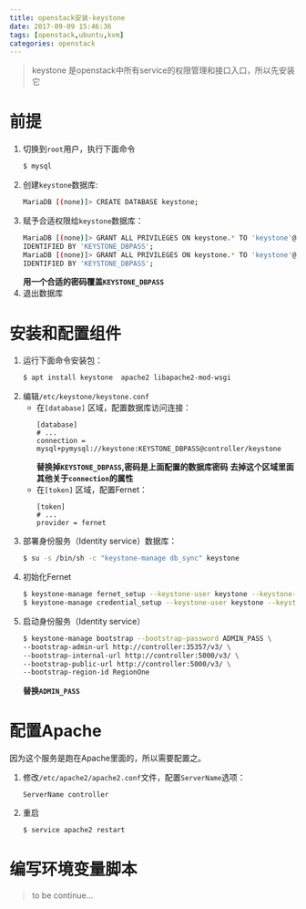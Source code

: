 ```yaml
---
title: openstack安装-keystone
date: 2017-09-09 15:46:36
tags: [openstack,ubuntu,kvm]
categories: openstack
---
```

> keystone 是openstack中所有service的权限管理和接口入口，所以先安装它

# 前提
1. 切换到`root`用户，执行下面命令
    ````bash
    $ mysql
    ````
2. 创建`keystone`数据库:
    ````bash
    MariaDB [(none)]> CREATE DATABASE keystone;
    ````
3. 赋予合适权限给`keystone`数据库：
    ````bash
    MariaDB [(none)]> GRANT ALL PRIVILEGES ON keystone.* TO 'keystone'@'localhost' \
    IDENTIFIED BY 'KEYSTONE_DBPASS';
    MariaDB [(none)]> GRANT ALL PRIVILEGES ON keystone.* TO 'keystone'@'%' \
    IDENTIFIED BY 'KEYSTONE_DBPASS';
    ````
    **用一个合适的密码覆盖`KEYSTONE_DBPASS`**
4. 退出数据库

<!-- more -->
# 安装和配置组件
1. 运行下面命令安装包：
    ````bash
    $ apt install keystone  apache2 libapache2-mod-wsgi
    ````
2. 编辑`/etc/keystone/keystone.conf`
    * 在`[database]` 区域，配置数据库访问连接：
        ````
        [database]
        # ...
        connection = mysql+pymysql://keystone:KEYSTONE_DBPASS@controller/keystone
        ````
        **替换掉`KEYSTONE_DBPASS`,密码是上面配置的数据库密码**
        **去掉这个区域里面其他关于`connection`的属性**
    * 在`[token]` 区域，配置Fernet：
        ````
        [token]
        # ...
        provider = fernet
        ````
3. 部署身份服务（Identity service）数据库：
    ````bash
    $ su -s /bin/sh -c "keystone-manage db_sync" keystone
    ````
4. 初始化Fernet
    ````bash
    $ keystone-manage fernet_setup --keystone-user keystone --keystone-group keystone
    $ keystone-manage credential_setup --keystone-user keystone --keystone-group keystone
    ````
5. 启动身份服务（Identity service）
    ````bash
    $ keystone-manage bootstrap --bootstrap-password ADMIN_PASS \
    --bootstrap-admin-url http://controller:35357/v3/ \
    --bootstrap-internal-url http://controller:5000/v3/ \
    --bootstrap-public-url http://controller:5000/v3/ \
    --bootstrap-region-id RegionOne
    ````
    **替换`ADMIN_PASS`**

# 配置Apache
因为这个服务是跑在Apache里面的，所以需要配置之。
1. 修改`/etc/apache2/apache2.conf`文件，配置`ServerName`选项：
    ````
    ServerName controller
    ````
2. 重启
    ````bash
    $ service apache2 restart
    ````

# 编写环境变量脚本
> to be continue...
